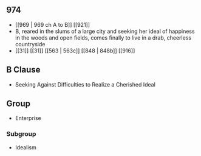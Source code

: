 ## 974
- [[969 | 969 ch A to B]] [[921]] 
- B, reared in the slums of a large city and seeking her ideal of happiness in the woods and open fields, comes finally to live in a drab, cheerless countryside
- [[31]] [[31]] [[563 | 563c]] [[848 | 848b]] [[916]] 

## B Clause
- Seeking Against Difficulties to Realize a Cherished Ideal

## Group
- Enterprise

### Subgroup
- Idealism


